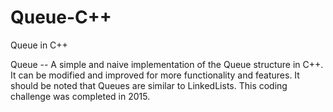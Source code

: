 # Queue-C++
Queue in C++

Queue -- A simple and naive implementation of the Queue structure in C++. It can be modified and improved for more functionality and features. It should be noted that Queues are similar to LinkedLists. This coding challenge was completed in 2015.
